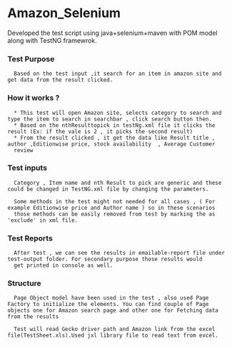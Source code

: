 # Amazon_Selenium

Developed the test script using java+selenium+maven with POM model along with TestNG framewrok.

### Test Purpose

      Based on the test input ,it search for an item in amazon site and get data from the result clicked.

### How it works ? 

      * This test will open Amazon site, selects category to search and type the item to search in searchbar , click search button then.
      * Based on the nthResulttopick in testNg.xml file it clicks the result (Ex: if the vale is 2 , it picks the second result)
      * From the result clicked , it get the data like Result title , author ,Editionwise price, stock availability  , Average Customer       
      review
      
### Test inputs 
   
      Category , Item name and nth Result to pick are generic and these could be changed in TestNG.xml file by changing the parameters. 
      
      Some methods in the test might not needed for all cases , ( For example Editionwise price and Author name ) so in these scenarios    
      those methods can be easily removed from test by marking the as 'exclude' in xml file.
      
### Test Reports 

      After test , we can see the results in emailable-report file under test-output folder. For secondary purpose those results would 
      get printed in console as well.
      
### Structure 

      Page Object model have been used in the test , also used Page Factory to initialize the elements. You can find couple of Page objects one for Amazon search page and other one for Fetching data from the results 
      
      Test will read Gecko driver path and Amazon link from the excel file(TestSheet.xls).Used jxl library file to read text from excel.
